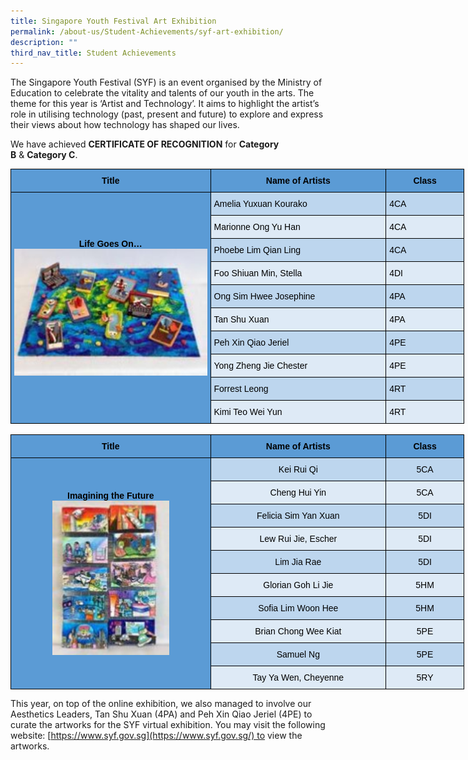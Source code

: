 ```yaml
---
title: Singapore Youth Festival Art Exhibition
permalink: /about-us/Student-Achievements/syf-art-exhibition/
description: ""
third_nav_title: Student Achievements
---
```


The Singapore Youth Festival (SYF) is an event organised by the Ministry of Education to celebrate the vitality and talents of our youth in the arts. The theme for this year is ‘Artist and Technology’. It aims to highlight the artist’s role in utilising technology (past, present and future) to explore and express their views about how technology has shaped our lives.

  

We have achieved **CERTIFICATE OF RECOGNITION** for **Category B** & **Category C**.


<style type="text/css">
.tg  {border-collapse:collapse;border-spacing:0;margin:0px auto;}
.tg td{border-color:black;border-style:solid;border-width:1px;font-family:Arial, sans-serif;font-size:14px;
  overflow:hidden;padding:10px 5px;word-break:normal;}
.tg th{border-color:black;border-style:solid;border-width:1px;font-family:Arial, sans-serif;font-size:14px;
  font-weight:normal;overflow:hidden;padding:10px 5px;word-break:normal;}
.tg .tg-xw6x{background-color:#BDD6EE;color:#454545;text-align:left;vertical-align:top}
.tg .tg-ra0p{background-color:#5B9BD5;color:#454545;font-weight:bold;text-align:center;vertical-align:middle}
.tg .tg-6tuz{background-color:#5B9BD5;color:#454545;font-weight:bold;text-align:left;vertical-align:top}
.tg .tg-8r4w{background-color:#DEEAF6;color:#454545;text-align:left;vertical-align:top}
</style>
<table class="tg" style="undefined;table-layout: fixed; width: 726px">
<colgroup>
<col style="width: 320px">
<col style="width: 281px">
<col style="width: 125px">
</colgroup>
<tbody>
  <tr>
    <td class="tg-ra0p"><span style="color:black">Title</span></td>
    <td class="tg-ra0p"><span style="color:black">Name of Artists</span></td>
    <td class="tg-ra0p"><span style="color:black">Class</span></td>
  </tr>
  <tr>
    <td class="tg-ra0p" rowspan="10"><span style="color:black">Life Goes On… </span><br><img src="/images/Life%20Goes%20On.jpeg" alt="Life Goes On.jpg" width="322" height="203"></td>
    <td class="tg-xw6x"><span style="color:black">Amelia Yuxuan Kourako</span></td>
    <td class="tg-xw6x"><span style="color:black">4CA</span></td>
  </tr>
  <tr>
    <td class="tg-8r4w"><span style="color:black">Marionne Ong Yu Han</span></td>
    <td class="tg-8r4w"><span style="color:black">4CA</span></td>
  </tr>
  <tr>
    <td class="tg-xw6x"><span style="color:black">Phoebe Lim Qian Ling</span></td>
    <td class="tg-xw6x"><span style="color:black">4CA</span></td>
  </tr>
  <tr>
    <td class="tg-8r4w"><span style="color:black">Foo Shiuan Min, Stella</span></td>
    <td class="tg-8r4w"><span style="color:black">4DI</span></td>
  </tr>
  <tr>
    <td class="tg-xw6x"><span style="color:black">Ong Sim Hwee Josephine</span></td>
    <td class="tg-xw6x"><span style="color:black">4PA</span></td>
  </tr>
  <tr>
    <td class="tg-8r4w"><span style="color:black">Tan Shu Xuan</span></td>
    <td class="tg-8r4w"><span style="color:black">4PA</span></td>
  </tr>
  <tr>
    <td class="tg-xw6x"><span style="color:black">Peh Xin Qiao Jeriel</span></td>
    <td class="tg-xw6x"><span style="color:black">4PE</span></td>
  </tr>
  <tr>
    <td class="tg-8r4w"><span style="color:black">Yong Zheng Jie Chester</span></td>
    <td class="tg-8r4w"><span style="color:black">4PE</span></td>
  </tr>
  <tr>
    <td class="tg-xw6x"><span style="color:black">Forrest Leong</span></td>
    <td class="tg-xw6x"><span style="color:black">4RT</span></td>
  </tr>
  <tr>
    <td class="tg-8r4w"><span style="color:black">Kimi Teo Wei Yun</span></td>
    <td class="tg-8r4w"><span style="color:black">4RT</span></td>
  </tr>
</tbody>
</table>

<br>

<style type="text/css">
.tg  {border-collapse:collapse;border-spacing:0;margin:0px auto;}
.tg td{border-color:black;border-style:solid;border-width:1px;font-family:Arial, sans-serif;font-size:14px;
  overflow:hidden;padding:10px 5px;word-break:normal;}
.tg th{border-color:black;border-style:solid;border-width:1px;font-family:Arial, sans-serif;font-size:14px;
  font-weight:normal;overflow:hidden;padding:10px 5px;word-break:normal;}
.tg .tg-ntt7{background-color:#BDD6EE;color:#454545;text-align:center;vertical-align:top}
.tg .tg-rr2f{background-color:#5B9BD5;color:#454545;font-weight:bold;text-align:center;vertical-align:top}
.tg .tg-4taq{background-color:#DEEAF6;color:#454545;text-align:center;vertical-align:top}
.tg .tg-ra0p{background-color:#5B9BD5;color:#454545;font-weight:bold;text-align:center;vertical-align:middle}
</style>
<table class="tg" style="undefined;table-layout: fixed; width: 726px">
<colgroup>
<col style="width: 320px">
<col style="width: 281px">
<col style="width: 125px">
</colgroup>
<tbody>
  <tr>
    <td class="tg-rr2f"><span style="color:black">Title</span></td>
    <td class="tg-rr2f"><span style="color:black">Name of Artists</span></td>
    <td class="tg-rr2f"><span style="color:black">Class</span></td>
  </tr>
  <tr>
    <td class="tg-ra0p" rowspan="10"><span style="color:black">Imagining the Future</span><br><img src="/images/Imagining%20the%20Future.jpeg" alt="Imagining the Future.jpg" width="187" height="247"></td>
    <td class="tg-ntt7"><span style="color:black"> Kei Rui Qi</span></td>
    <td class="tg-ntt7"><span style="color:black"> 5CA</span></td>
  </tr>
  <tr>
    <td class="tg-4taq"><span style="color:black">Cheng Hui Yin</span></td>
    <td class="tg-4taq"><span style="color:black">5CA</span></td>
  </tr>
  <tr>
    <td class="tg-ntt7"><span style="color:black">Felicia Sim Yan Xuan</span></td>
    <td class="tg-ntt7"><span style="color:black">5DI</span></td>
  </tr>
  <tr>
    <td class="tg-4taq"><span style="color:black">Lew Rui Jie, Escher</span></td>
    <td class="tg-4taq"><span style="color:black">5DI</span></td>
  </tr>
  <tr>
    <td class="tg-ntt7"><span style="color:black">Lim Jia Rae</span></td>
    <td class="tg-ntt7"><span style="color:black">5DI</span></td>
  </tr>
  <tr>
    <td class="tg-4taq"><span style="color:black">Glorian Goh Li Jie</span></td>
    <td class="tg-4taq"><span style="color:black">5HM</span></td>
  </tr>
  <tr>
    <td class="tg-ntt7"><span style="color:black">Sofia Lim Woon Hee</span></td>
    <td class="tg-ntt7"><span style="color:black">5HM</span></td>
  </tr>
  <tr>
    <td class="tg-4taq"><span style="color:black">Brian Chong Wee Kiat</span></td>
    <td class="tg-4taq"><span style="color:black">5PE</span></td>
  </tr>
  <tr>
    <td class="tg-ntt7"><span style="color:black">Samuel Ng</span></td>
    <td class="tg-ntt7"><span style="color:black">5PE</span></td>
  </tr>
  <tr>
    <td class="tg-4taq"><span style="color:black">Tay Ya Wen, Cheyenne</span></td>
    <td class="tg-4taq"><span style="color:black">5RY</span></td>
  </tr>
</tbody>
</table>

This year, on top of the online exhibition, we also managed to involve our Aesthetics Leaders, Tan Shu Xuan (4PA) and Peh Xin Qiao Jeriel (4PE) to curate the artworks for the SYF virtual exhibition. You may visit the following website: [https://www.syf.gov.sg](https://www.syf.gov.sg/) to view the artworks.